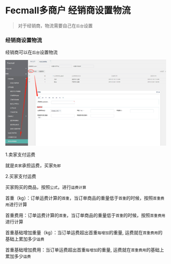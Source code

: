 Fecmall多商户 经销商设置物流
===================

> 对于经销商，物流需要自己在`后台`设置


### 经销商设置物流

经销商可以在`后台`设置物流

![](images/bb61.png)


1.卖家支付运费

就是`卖家`承担运费，买家`免邮`



2.买家支付运费

买家购买的商品，按照`公式`，进行`运费计算`


首重（kg）：订单运费计算的`首重`，当订单商品的重量低于`首重`的时候，按照`首重费用`进行计算

首重费用：订单运费计算的`首重`，当订单商品的重量低于`首重`的时候，按照`首重费用`进行计算

首重基础增加重量（kg）：当订单运费超出首重`每增加`的重量, 运费就在`首重费用`的基础上累加多少`运费`

首重基础增加费用：当订单运费超出首重`每增加`的重量, 运费就在`首重费用`的基础上累加多少`运费`

















